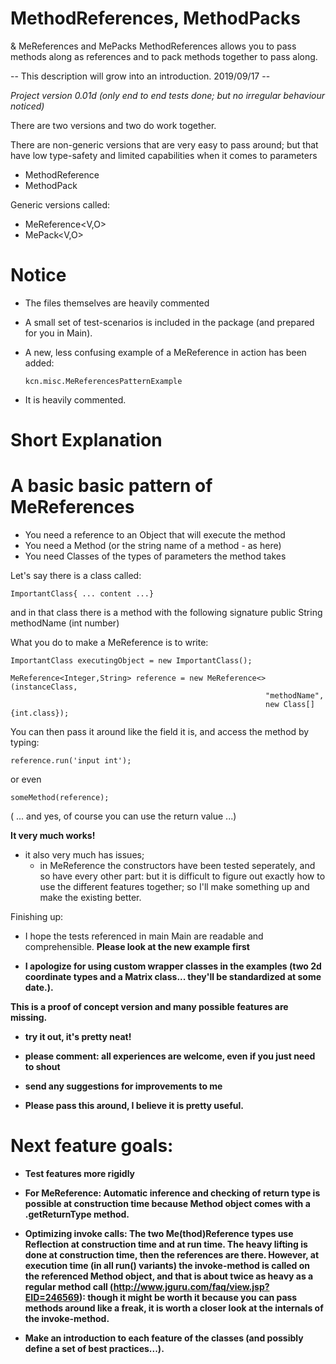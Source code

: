 # MethodReferences, MethodPacks
 & MeReferences and MePacks
MethodReferences allows you to pass methods along as references and to pack methods together to pass along.

-- This description will grow into an introduction. 2019/09/17 --

<I>Project version 0.01d (only end to end tests done; but no irregular behaviour noticed)</i>

There are two versions and two do work together.

There are non-generic versions that are very easy to pass around;
but that have low type-safety and limited capabilities when it comes to parameters

* MethodReference
* MethodPack

Generic versions called:
* MeReference<V,O>
* MePack<V,O>

# Notice
* The files themselves are heavily commented 
* A small set of test-scenarios is included in the package (and prepared for you in Main).
* A new, less confusing example of a MeReference in action has been added:

      kcn.misc.MeReferencesPatternExample           
* It is heavily commented.

# Short Explanation
# A basic basic pattern of MeReferences 

* You need a reference to an Object that will execute the method 
* You need a Method (or the string name of a method - as here)
* You need Classes of the types of parameters the method takes

Let's say there is a class called: 

    ImportantClass{ ... content ...}

and in that class there is a method with the following signature 
public String methodName (int number)

What you do to make a MeReference is to write:

    ImportantClass executingObject = new ImportantClass();

    MeReference<Integer,String> reference = new MeReference<>(instanceClass,
                                                             "methodName",
                                                             new Class[]{int.class});
                             
You can then pass it around like the field it is,
and access the method by typing:

    reference.run('input int');
    
or even

    someMethod(reference);
    
( ... and yes, of course you can use the return value ...)


<B>It very much works!</B>
- it also very much has issues; 
  * in MeReference the constructors have been tested seperately, and so have every other part: but it is difficult to figure out exactly how to use the different features together; so I'll make something up and make the existing better.  

Finishing up: 
* I hope the tests referenced in main Main are readable and comprehensible. <b> Please look at the new example first <b>
  
* I apologize for using custom wrapper classes in the examples (two 2d coordinate types and a Matrix class... they'll be standardized at some date.).



This is a proof of concept version and many possible features are missing.

* try it out, it's pretty neat!
* please comment: all experiences are welcome, even if you just need to shout
* send any suggestions for improvements to me

* Please pass this around, I believe it is pretty useful.



# Next feature goals:
* Test features more rigidly
* For MeReference: Automatic inference and checking of return type is possible at construction time because Method object comes with a .getReturnType method.
* Optimizing invoke calls: The two Me(thod)Reference types use Reflection at construction time and at run time. The heavy lifting is done at construction time, then the references are there. However, at execution time (in all run() variants) the invoke-method is called on the referenced Method object, and that is about twice as heavy as a regular method call (http://www.jguru.com/faq/view.jsp?EID=246569): though it might be worth it because you can pass methods around like a freak, it is worth a closer look at the internals of the invoke-method.

* Make an introduction to each feature of the classes (and possibly define a set of best practices...).
